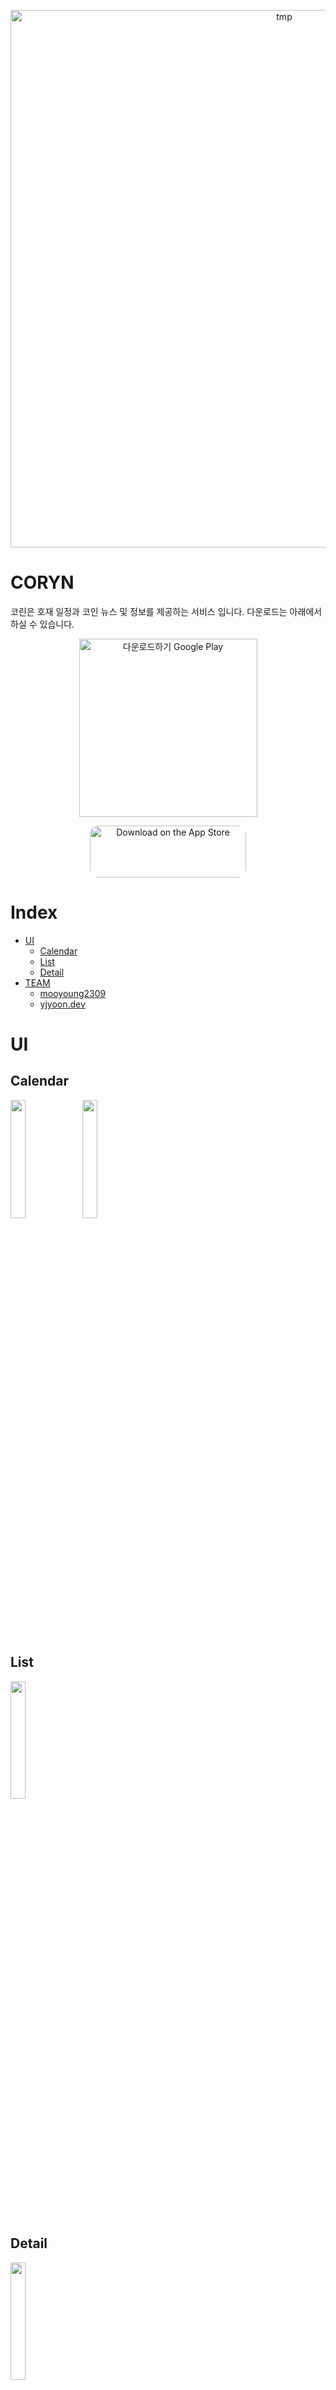 <p align="center">
<img width="860" alt="tmp" src="https://user-images.githubusercontent.com/77970826/153161377-e22befe9-d977-4a66-8813-24a6f0965e30.png">
</p>

# CORYN
코린은 호재 일정과 코인 뉴스 및 정보를 제공하는 서비스 입니다.
다운로드는 아래에서 하실 수 있습니다.

<p align="center">
<a href='https://play.google.com/store/apps/details?id=com.O2Apps.coho&hl=ko&gl=US&pcampaignid=pcampaignidMKT-Other-global-all-co-prtnr-py-PartBadge-Mar2515-1' ><img alt='다운로드하기 Google Play' src='https://play.google.com/intl/en_us/badges/static/images/badges/ko_badge_web_generic.png' width='285px' /></a>
</p>
<p align="center">
<a href="https://apps.apple.com/us/app/%EC%BD%94%EB%A6%B0/id1602890591?itsct=apps_box_badge&amp;itscg=30200" style="display: inline-block; overflow: hidden; border-radius: 13px; width: 250px; height: 83px;"><img src="https://tools.applemediaservices.com/api/badges/download-on-the-app-store/black/en-us?size=250x83&amp;releaseDate=1641254400&h=ddfff0c3bd61d9f88f53494b401881d3" alt="Download on the App Store" style="border-radius: 13px; width: 250px; height: 83px;"></a>
</p>

# Index

- [UI](#ui)
  * [Calendar](#calendar)
  * [List](#list)
  * [Detail](#detail)
- [TEAM](#team)
    + [mooyoung2309](https://github.com/mooyoung2309)
    + [yjyoon.dev](https://github.com/yjyoon-dev)

# UI
## Calendar
<p align="left">
<img width="22%" src="https://user-images.githubusercontent.com/77970826/153333954-9213d6e8-3412-4bb7-a15d-c7810b4963ba.png">
<img width="22%" src="https://user-images.githubusercontent.com/77970826/153333965-104de04c-eef3-45e4-8177-56a24f6d9758.png">
</p>

## List
<p align="left">
<img width="22%" src="https://user-images.githubusercontent.com/77970826/153333969-6bd5f6aa-b140-497a-909d-25f4f3e8cddf.png">
</p>

## Detail
<p align="left">
<img width="22%" src="https://user-images.githubusercontent.com/77970826/153333971-39743d29-7389-4fb2-b2a8-cdab193dec34.png">
</p>

# VERSION
- v 1.7 
    - `1.7.1 (22.02.04) 전체적인 디자인 수정`
    - `1.7.2 (22.02.07) 검색 수정, 바텀 스크롤 뷰 수정, 오프닝 광고 재개`
    - `1.7.3 (22.02.08) 차트 오류 수정, 페이지 전환 오류 수정, 분산 렌더링`
- v 1.6
    - `1.6.1 (22.01.12) 차트 오류 및 광고 오류 수정`
- v 1.5
    - `1.5.0 (22.01.02) ios 출시 완료`
- v 1.4
    - `1.4.0 (21.07.10) 내부 테스트 (출시 안함)`
- v 1.3
    - `1.3.0 (21.05.30) 긴급 오류 수정 및 앱 안정성`
- v 1.2
    - `1.2.0 (21.05.30) 디자인 수정, 오프닝 광고 추가`
- v 1.1
    - `1.1.0 (21.04.26) 앱 아이콘 수정`
- v 1.0
    - `1.0.0 (21.04.09) 코호 출시 완료`

# TEAM

### [mooyoung2309](https://github.com/mooyoung2309)
- `Front-end(Flutter)`

### [yjyoon.dev](https://github.com/yjyoon-dev)
- `Back-end(Spring)`

### [y-joo](https://github.com/Y-Joo)
- ~~`Back-end(Django)`~~